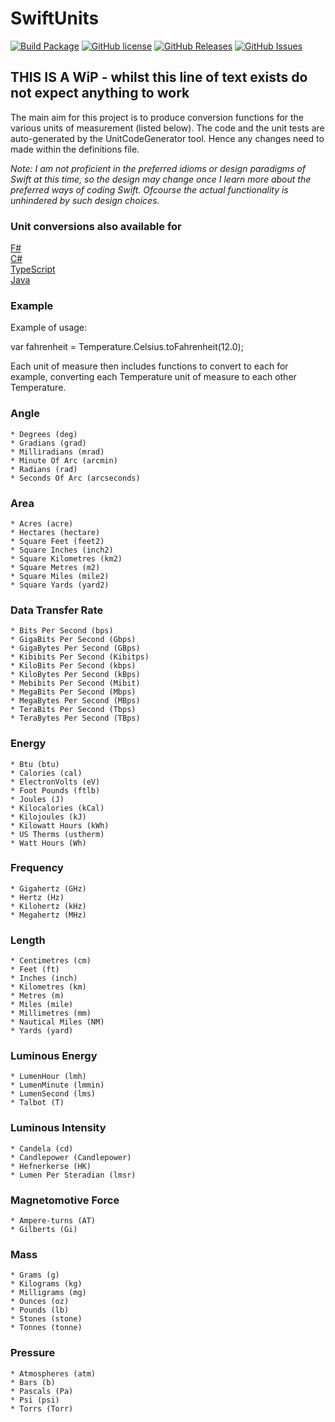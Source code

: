 # SwiftUnits

[![Build Package](https://github.com/putridparrot/SwiftUnits/actions/workflows/build-package.yaml/badge.svg)](https://github.com/putridparrot/SwiftUnits/actions/workflows/build-package.yaml)
[![GitHub license](https://img.shields.io/badge/license-MIT-blue.svg)](https://github.com/putridparrot/SwiftUnits/blob/master/LICENSE.md)
[![GitHub Releases](https://img.shields.io/github/release/putridparrot/SwiftUnits.svg)](https://github.com/putridparrot/SwiftUnits/releases)
[![GitHub Issues](https://img.shields.io/github/issues/putridparrot/SwiftUnits.svg)](https://github.com/putridparrot/SwiftUnits/issues)

## THIS IS A WiP - whilst this line of text exists do not expect anything to work

The main aim for this project is to produce conversion functions for the various units of measurement (listed below). The code and the unit tests
are auto-generated by the UnitCodeGenerator tool. Hence any changes need to made within the definitions file.

_Note: I am not proficient in the preferred idioms or design paradigms of Swift at this time, so the design may change once I learn more about the preferred ways of coding Swift. Ofcourse the actual functionality is unhindered by such design choices._ 

### Unit conversions also available for 

[F#](https://github.com/putridparrot/FSharp.Units)  
[C#](https://github.com/putridparrot/PutridParrot.Units)  
[TypeScript](https://github.com/putridparrot/unit-conversions)  
[Java](https://github.com/putridparrot/JavaUnits)
### Example

Example of usage:

var fahrenheit = Temperature.Celsius.toFahrenheit(12.0);

Each unit of measure then includes functions to convert to each for example, converting each Temperature unit of measure to each other Temperature.

### Angle

	* Degrees (deg)
	* Gradians (grad)
	* Milliradians (mrad)
	* Minute Of Arc (arcmin)
	* Radians (rad)
	* Seconds Of Arc (arcseconds)

### Area

	* Acres (acre)
	* Hectares (hectare)
	* Square Feet (feet2)
	* Square Inches (inch2)
	* Square Kilometres (km2)
	* Square Metres (m2)
	* Square Miles (mile2)
	* Square Yards (yard2)

### Data Transfer Rate

	* Bits Per Second (bps)
	* GigaBits Per Second (Gbps)
	* GigaBytes Per Second (GBps)
	* Kibibits Per Second (Kibitps)
	* KiloBits Per Second (kbps)
	* KiloBytes Per Second (kBps)
	* Mebibits Per Second (Mibit)
	* MegaBits Per Second (Mbps)
	* MegaBytes Per Second (MBps)
	* TeraBits Per Second (Tbps)
	* TeraBytes Per Second (TBps)

### Energy

	* Btu (btu)
	* Calories (cal)
	* ElectronVolts (eV)
	* Foot Pounds (ftlb)
	* Joules (J)
	* Kilocalories (kCal)
	* Kilojoules (kJ)
	* Kilowatt Hours (kWh)
	* US Therms (ustherm)
	* Watt Hours (Wh)

### Frequency

	* Gigahertz (GHz)
	* Hertz (Hz)
	* Kilohertz (kHz)
	* Megahertz (MHz)

### Length

	* Centimetres (cm)
	* Feet (ft)
	* Inches (inch)
	* Kilometres (km)
	* Metres (m)
	* Miles (mile)
	* Millimetres (mm)
	* Nautical Miles (NM)
	* Yards (yard)

### Luminous Energy

	* LumenHour (lmh)
	* LumenMinute (lmmin)
	* LumenSecond (lms)
	* Talbot (T)

### Luminous Intensity

	* Candela (cd)
	* Candlepower (Candlepower)
	* Hefnerkerse (HK)
	* Lumen Per Steradian (lmsr)

### Magnetomotive Force

	* Ampere-turns (AT)
	* Gilberts (Gi)

### Mass

	* Grams (g)
	* Kilograms (kg)
	* Milligrams (mg)
	* Ounces (oz)
	* Pounds (lb)
	* Stones (stone)
	* Tonnes (tonne)

### Pressure

	* Atmospheres (atm)
	* Bars (b)
	* Pascals (Pa)
	* Psi (psi)
	* Torrs (Torr)
